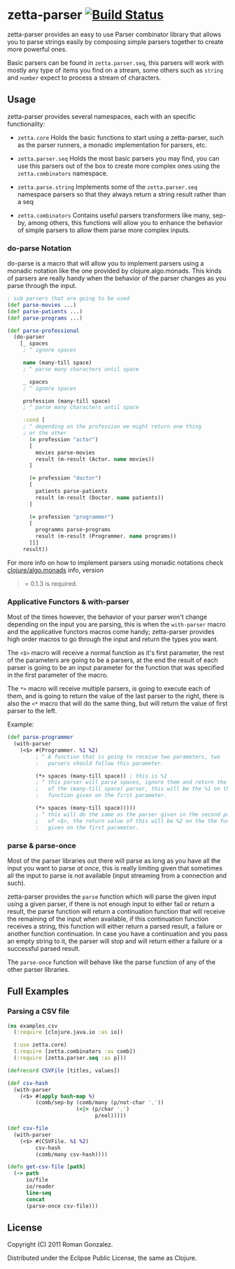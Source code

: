 # zetta-parser [![Build Status](https://secure.travis-ci.org/van-clj/zetta-parser.png)](http://travis-ci.org/van-clj/zetta-parser)

zetta-parser provides an easy to use Parser combinator library that allows
you to parse strings easily by composing simple parsers together to create
more powerful ones.

Basic parsers can be found in `zetta.parser.seq`, this parsers will work
with mostly any type of items you find on a stream, some others such
as `string` and `number` expect to process a stream of characters.

## Usage

zetta-parser provides several namespaces, each with an specific functionality:

* `zetta.core`
  Holds the basic functions to start using a zetta-parser, such
  as the parser runners, a monadic implementation for parsers, etc.

* `zetta.parser.seq`
  Holds the most basic parsers you may find, you can use this parsers
  out of the box to create more complex ones using the `zetta.combinators`
  namespace.

* `zetta.parse.string`
  Implements some of the `zetta.parser.seq` namespace parsers so that they
  always return a string result rather than a seq

* `zetta.combinators`
  Contains useful parsers transformers like many, sep-by, among others, this
  functions will allow you to enhance the behavior of simple parsers to allow
  them parse more complex inputs.

### do-parse Notation

do-parse is a macro that will allow you to implement parsers using a monadic
notation like the one provided by clojure.algo.monads. This kinds of
parsers are really handy when the behavior of the parser changes as you parse
through the input.

```clojure
; sub parsers that are going to be used
(def parse-movies ...)
(def parse-patients ...)
(def parse-programs ...)

(def parse-professional
  (do-parser
    [_ spaces
     ; ^ ignore spaces

     name (many-till space)
     ; ^ parse many characters until space

     _ spaces
     ; ^ ignore spaces

     profession (many-till space)
     ; ^ parse many characters until space

     :cond [
     ; ^ depending on the profession we might return one thing
     ; or the other
       (= profession "actor")
       [
         movies parse-movies
         result (m-result (Actor. name movies))
       ]

       (= profession "doctor")
       [
         patients parse-patients
         result (m-result (Doctor. name patients))
       ]

       (= profession "programmer")
       [
         programms parse-programs
         result (m-result (Programmer. name programs))
       ]]]
     result))
```

For more info on how to implement parsers using monadic notations check
[clojure/algo.monads](http://github.com/clojure/algo.monads) info, version
>= 0.1.3 is required.

### Applicative Functors & with-parser

Most of the times however, the behavior of your parser won't change
depending on the input you are parsing, this is when the `with-parser` macro
and the applicative functors macros come handy; zetta-parser provides
high order macros to go through the input and return the types you want.

The `<$>` macro will receive a normal function as it's first parameter,
the rest of the parameters are going to be a parsers, at the end the result
of each parser is going to be an input parameter for the function that was
specified in the first parameter of the macro.

The `*>` macro will receive multiple parsers, is going to execute each of
them, and is going to return the value of the last parser to the right, there
is also the `<*` macro that will do the same thing, but will return the value
of first parser to the left.

Example:

```clojure
(def parse-programmer
  (with-parser
    (<$> #(Programmer. %1 %2)
         ; ^ A function that is going to receive two parameters, two
         ;   parsers should follow this parameter.

         (*> spaces (many-till space)) ; this is %1
         ; ^ this parser will parse spaces, ignore them and return the result
         ;   of the (many-till space) parser, this will be the %1 on the
         ;   function given on the first parameter.

         (*> spaces (many-till space)))))
         ; ^ this will do the same as the parser given in the second parameter
         ;   of <$>, the return value of this will be %2 on the the function
         ;   given on the first parameter.

```

### parse & parse-once

Most of the parser libraries out there will parse as long as you have all
the input you want to parse _at once_, this is really limiting given that
sometimes all the input to parse is not available (input streaming from
a connection and such).

zetta-parser provides the `parse` function which will parse the given input
using a given parser, if there is not enough input to either fail or return
a result, the parse function will return a continuation function that will
receive the remaining of the input when available, if this continuation
function receives a string, this function will either return a parsed result,
a failure or another function continuation. In case you have a continuation
and you pass an empty string to it, the parser will stop and will return either
a failure or a successful parsed result.

The `parse-once` function will behave like the parse function of any of the
other parser libraries.

## Full Examples

### Parsing a CSV file

```clojure
(ns examples.csv
  (:require [clojure.java.io :as io])

  (:use zetta.core)
  (:require [zetta.combinators :as comb])
  (:require [zetta.parser.seq :as p]))

(defrecord CSVFile [titles, values])

(def csv-hash
  (with-parser
    (<$> #(apply hash-map %)
         (comb/sep-by (comb/many (p/not-char ','))
                      (<|> (p/char ',')
                            p/eol)))))

(def csv-file
  (with-parser
    (<$> #(CSVFile. %1 %2)
         csv-hash
         (comb/many csv-hash))))

(defn get-csv-file [path]
  (-> path
      io/file
      io/reader
      line-seq
      concat
      (parse-once csv-file)))
```

## License

Copyright (C) 2011 Roman Gonzalez.

Distributed under the Eclipse Public License, the same as Clojure.
